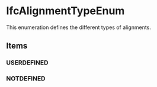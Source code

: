 # IfcAlignmentTypeEnum

This enumeration defines the different types of alignments.

## Items

### USERDEFINED


### NOTDEFINED

